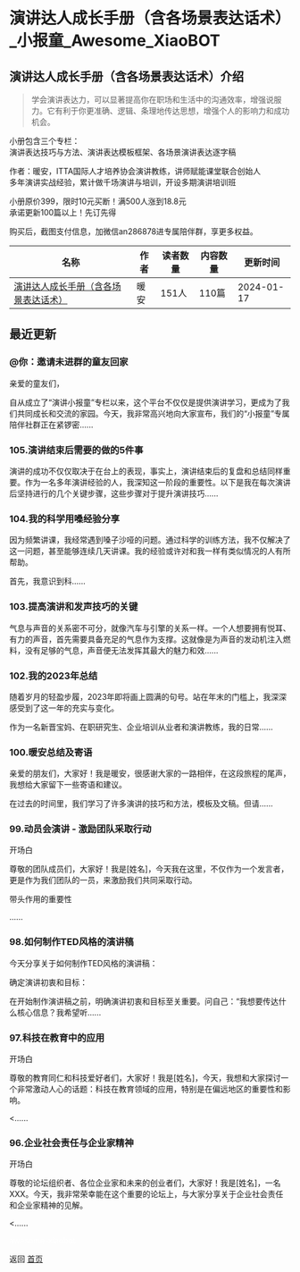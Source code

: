# 演讲达人成长手册（含各场景表达话术）_小报童_Awesome_XiaoBOT

## 演讲达人成长手册（含各场景表达话术）介绍
> 学会演讲表达力，可以显著提高你在职场和生活中的沟通效率，增强说服力。它有利于你更准确、逻辑、条理地传达思想，增强个人的影响力和成功机会。    
    
小册包含三个专栏：    
演讲表达技巧与方法、演讲表达模板框架、各场景演讲表达逐字稿    
    
作者：暖安，ITTA国际人才培养协会演讲教练，讲师赋能课堂联合创始人    
多年演讲实战经验，累计做千场演讲与培训，开设多期演讲培训班    
    
小册原价399，限时10元买断！满500人涨到18.8元    
承诺更新100篇以上！先订先得    
    
购买后，截图支付信息，加微信an286878进专属陪伴群，享更多权益。  
  


|名称|作者|读者数量|内容数量|更新时间|
|---|---|---|---|---|
|[演讲达人成长手册（含各场景表达话术）](https://xiaobot.net/p/speaking?refer=0b133df9-27dc-423b-8101-639049001c13)|暖安|151人|110篇|2024-01-17|

## 最近更新
### @你：邀请未进群的童友回家

亲爱的童友们，

自从成立了“演讲小报童”专栏以来，这个平台不仅仅是提供演讲学习，更成为了我们共同成长和交流的家园。今天，我非常高兴地向大家宣布，我们的“小报童”专属陪伴社群正在紧锣密......

### 105.演讲结束后需要的做的5件事

演讲的成功不仅仅取决于在台上的表现，事实上，演讲结束后的复盘和总结同样重要。作为一名多年演讲经验的人，我深知这一阶段的重要性。以下是我在每次演讲后坚持进行的几个关键步骤，这些步骤对于提升演讲技巧......

### 104.我的科学用嗓经验分享

因为频繁讲课，我经常遇到嗓子沙哑的问题。通过科学的训练方法，我不仅解决了这一问题，甚至能够连续几天讲课。我的经验或许对和我一样有类似情况的人有所帮助。

首先，我意识到科......

### 103.提高演讲和发声技巧的关键

气息与声音的关系密不可分，就像汽车与引擎的关系一样。一个人想要拥有悦耳、有力的声音，首先需要具备充足的气息作为支撑。这就像是为声音的发动机注入燃料，没有足够的气息，声音便无法发挥其最大的魅力和效......

### 102.我的2023年总结

随着岁月的轻盈步履，2023年即将画上圆满的句号。站在年末的门槛上，我深深感受到了这一年的充实与变化。

作为一名新晋宝妈、在职研究生、企业培训从业者和演讲教练，我的日常......

### 100.暖安总结及寄语

亲爱的朋友们，大家好！我是暖安，很感谢大家的一路相伴，在这段旅程的尾声，我想给大家留下一些寄语和建议。

在过去的时间里，我们学习了许多演讲的技巧和方法，模板及文稿。但请......

### 99.动员会演讲 - 激励团队采取行动

开场白

尊敬的团队成员们，大家好！我是[姓名]，今天我在这里，不仅作为一个发言者，更是作为我们团队的一员，来激励我们共同采取行动。

带头作用的重要性

......

### 98.如何制作TED风格的演讲稿

今天分享关于如何制作TED风格的演讲稿：

确定演讲初衷和目标：

在开始制作演讲稿之前，明确演讲初衷和目标至关重要。问自己：“我想要传达什么核心信息？我希望听......

### 97.科技在教育中的应用

开场白

尊敬的教育同仁和科技爱好者们，大家好！我是[姓名]，今天，我想和大家探讨一个非常激动人心的话题：科技在教育领域的应用，特别是在偏远地区的重要性和影响。

<......

### 96.企业社会责任与企业家精神

开场白

尊敬的论坛组织者、各位企业家和未来的创业者们，大家好！我是[姓名]，一名XXX。今天，我非常荣幸能在这个重要的论坛上，与大家分享关于企业社会责任和企业家精神的见解。

<......


<a href="https://github.com/Reno9527/awesome-xiaobot" style="color: white; text-decoration: none;">awesome-xiaobot</a>

返回 [首页](../README.md)
